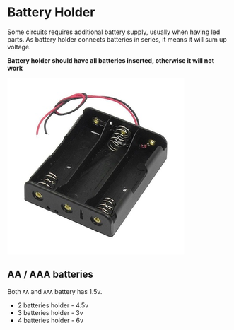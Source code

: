 # Battery Holder
Some circuits requires additional battery supply, usually when having led parts.
As battery holder connects batteries in series, it means it will sum up voltage.

**Battery holder should have all batteries inserted, otherwise it will not work**

![battery holder](./assets/3%20x%20AA%20battery%20holder-800x800.jpg)

## AA / AAA batteries
Both `AA` and `AAA` battery has 1.5v.

- 2 batteries holder - 4.5v
- 3 batteries holder - 3v
- 4 batteries holder - 6v